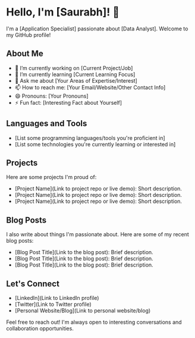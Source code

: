 # Hello, I'm [Saurabh]! 👋

I'm a [Application Specialist] passionate about [Data Analyst]. Welcome to my GitHub profile!

## About Me

- 🔭 I’m currently working on [Current Project/Job]
- 🌱 I’m currently learning [Current Learning Focus]
- 💬 Ask me about [Your Areas of Expertise/Interest]
- 📫 How to reach me: [Your Email/Website/Other Contact Info]
- 😄 Pronouns: [Your Pronouns]
- ⚡ Fun fact: [Interesting Fact about Yourself]

## Languages and Tools

- [List some programming languages/tools you're proficient in]
- [List some technologies you're currently learning or interested in]

## Projects

Here are some projects I'm proud of:

- [Project Name](Link to project repo or live demo): Short description.
- [Project Name](Link to project repo or live demo): Short description.
- [Project Name](Link to project repo or live demo): Short description.

## Blog Posts

I also write about things I'm passionate about. Here are some of my recent blog posts:

- [Blog Post Title](Link to the blog post): Brief description.
- [Blog Post Title](Link to the blog post): Brief description.
- [Blog Post Title](Link to the blog post): Brief description.

## Let's Connect

- [LinkedIn](Link to LinkedIn profile)
- [Twitter](Link to Twitter profile)
- [Personal Website/Blog](Link to personal website/blog)

Feel free to reach out! I'm always open to interesting conversations and collaboration opportunities.
